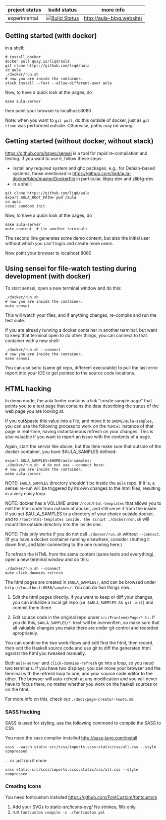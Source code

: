 
project status | build status                                                                                          | more info
---------------|-------------------------------------------------------------------------------------------------------|--------------------------
experimental   | [![Build Status](https://travis-ci.org/liqd/aula.svg?branch=master)](https://travis-ci.org/liqd/aula) | http://aula-blog.website/


## Getting started (with docker)

in a shell:

```shell
# install docker
docker pull quay.io/liqd/aula
git clone https://github.com/liqd/aula
cd aula
./docker/run.sh
# now you are inside the container.
stack install --fast --allow-different-user aula
```

Now, to have a quick look at the pages, do

```shell
make aula-server
```

then point your browser to localhost:8080

Note: when you want to `git pull`, do this outside of docker,
just as `git clone` was performed outside. Otherwise, paths may be wrong.


## Getting started (without docker, without stack)

https://github.com/hspec/sensei is a tool for rapid re-compilation and
testing.  If you want to use it, follow these steps:

- install any required system and ghc packages, e.g., for Debian-based
  systems, those mentioned in
  https://github.com/liqd/aula-docker/blob/master/Dockerfile
  in particular, libpq-dev and zlib1g-dev
- in a shell:

```shell
git clone https://github.com/liqd/aula
export AULA_ROOT_PATH=`pwd`/aula
cd aula
cabal sandbox init
```

Now, to have a quick look at the pages, do

```shell
make aula-server
make content  # (in another terminal)
```

The second line generates some demo content, but also the initial user
without which you can't login and create more users.

Now point your browser to localhost:8080


## Using sensei for file-watch testing during development (with docker)

To start sensei, open a new terminal window and do this:

```shell
./docker/run.sh
# now you are inside the container.
make sensei
```

This will watch your files, and if anything changes, re-compile and
run the test suite.

If you are already running a docker container in another terminal, but
want to keep that terminal open to do other things, you can connect to
that container with a new shell:

```shell
./docker/run.sh --connect
# now you are inside the container.
make sensei
```

You can use seito (same git repo, different executable) to pull the
last error report into your IDE to get pointed to the source code
locations.


## HTML hacking

In demo mode, the aula footer contains a link "create sample page"
that points you to a text page that contains the data describing the
status of the web page you are looking at.

If you cut&paste this value into a file, and move it to
`$HOME/aula-samples`, you can use the following process to work on the
`ToHtml` instance of that page in real-time, having instantaneous
refresh on your changes.  This is also valuable if you want to report
an issue with the contents of a page.

Again, start the server like above, but this time make sure that
outside of the docker container, you have $AULA_SAMPLES defined:

```shell
export AULA_SAMPLES=$HOME/aula-samples/
./docker/run.sh  # do not use --connect here!
# now you are inside the container.
make aula-server
```

NOTE: `$AULA_SAMPLES` directory shouldn't be inside the `aula` repo.
If it is, a sensei re-run will be triggered by its own
changes to the html files, resulting in a very noisy loop.

NOTE: docker has a VOLUME under `/root/html-templates` that
allows you to edit the html code from outside of docker, and still
serve it from the inside.  If you set $AULA_SAMPLES to a directory of
your choice outside docker, and to `/root/html-templates inside, the
script ./docker/run.sh` will mount the outside directory into the
inside one.

NOTE: This only works if you do not call `./docker/run.sh` without
`--connect`.  (If you have a docker container running elsewhere,
consider shutting it down first, and later connecting to the one
running here.)

To refresh the HTML from the same content (same texts and everything),
open a new terminal window and do this:

```shell
./docker/run.sh --connect
make click-dummies-refresh
```

The html pages are created in `$AULA_SAMPLES/`, and can be browsed
under `http://localhost:8080/samples/`.  You can do two things now:

1. Edit the html pages directly.  If you want to keep or diff your
   changes, you can initialize a local git repo (`cd $AULA_SAMPLES &&
   git init`) and commit them there.

2. Edit source code in the original repo under `src/Frontend/Page/*.hs`.
   If you do this, `$AULA_SAMPLES/*.html` will be overwritten, so make
   sure that all valuable changes you make there are under git control
   and recorded apropriately.

You can combine the two work-flows and edit first the html, then
record, then edit the Haskell source code and use git to diff the
generated html against the html you tweaked manually.

Both `aula-server` and `click-dummies-refresh` go into a loop, so you
need two terminals.  If you have two displays, you can move your
browser and the terminal with the refresh loop to one, and your source
code editor to the other.  The browser will auto-refresh at any modification
and you will never have to focus there, no matter whether you
work on the haskell sources or on the html.

For more info on this, check out `./docs/page-creator-howto.md`.


### SASS Hacking

SASS is used for styling, use the following command to compile the SASS
to CSS

You need the sass compiler installed http://sass-lang.com/install

```shell
sass --watch static-src/scss/imports.scss:static/css/all.css --style compressed
```

...  or just run it once:

```shell
sass static-src/scss/imports.scss:static/css/all.css --style compressed
```


### Creating icons

You need fontcustom installed https://github.com/FontCustom/fontcustom

1. Add your SVGs to static-src/icons-svg/ No strokes, fills only.
2. run `fontcustom compile -c ./fontcustom.yml`
